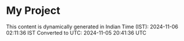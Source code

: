 # My Project

This content is dynamically generated in Indian Time (IST): 2024-11-06 02:11:36 IST
Converted to UTC: 2024-11-05 20:41:36 UTC
